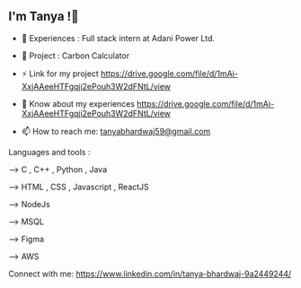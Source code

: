 ## I'm Tanya !👋


- 🔭 Experiences : Full stack intern at Adani Power Ltd.  

- 🌱 Project : Carbon Calculator

- ⚡ Link for my project https://drive.google.com/file/d/1mAi-XxjAAeeHTFgqji2ePouh3W2dFNtL/view

- 📄 Know about my experiences https://drive.google.com/file/d/1mAi-XxjAAeeHTFgqji2ePouh3W2dFNtL/view

- 📫 How to reach me: tanyabhardwaj59@gmail.com

Languages and tools : 
 
--> C , C++ , Python , Java

--> HTML , CSS , Javascript , ReactJS  

--> NodeJs  

--> MSQL  

--> Figma  

--> AWS  

Connect with me: https://www.linkedin.com/in/tanya-bhardwaj-9a2449244/

